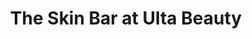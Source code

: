 ---
title: "The Skin Bar at Ulta Beauty"
url: /skokie/the-skin-bar-at-ulta-beauty-skokie-boulevard/
shop: beauty
---